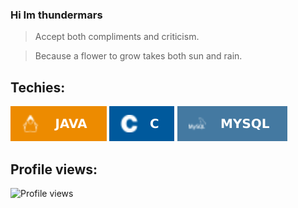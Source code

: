 <!-- 👋 Hi, I’m @thundermars
- 👀 I’m interested in ...
- 🌱 I’m currently learning ...
- 💞️ I’m looking to collaborate on ...
- 📫 How to reach me ...
- 😄 Pronouns: ...
- ⚡ Fun fact: ...-->

### Hi Im thundermars
> Accept both compliments and criticism.

> Because a flower to grow takes both sun and rain.

## Techies:
![Java](images/Java.svg)
![C](images/C.svg)
![MySQL](images/MySQL.svg)

## Profile views:
![Profile views](https://komarev.com/ghpvc/?username=thundermars&style=flat-square)

<!---
thundermars/thundermars is a ✨ special ✨ repository because its `README.md` (this file) appears on your GitHub profile.
You can click the Preview link to take a look at your changes.
--->
